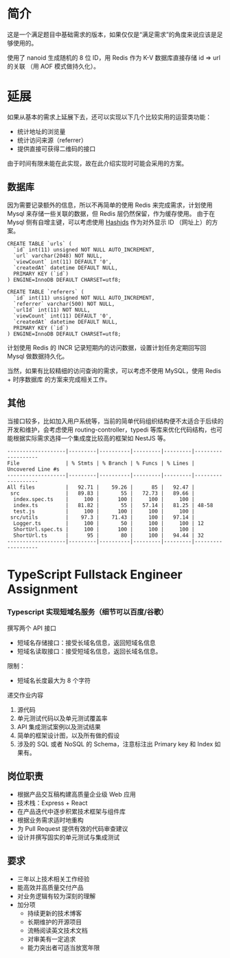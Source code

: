 # 简介
这是一个满足题目中基础需求的版本，如果仅仅是“满足需求”的角度来说应该是足够使用的。

使用了 nanoid 生成随机的 8 位 ID，用 Redis 作为 K-V 数据库直接存储 id => url 的关联 （用 AOF 模式做持久化）。

# 延展
如果从基本的需求上延展下去，还可以实现以下几个比较实用的运营类功能：

- 统计地址的浏览量
- 统计访问来源（referrer）
- 提供直接可获得二维码的接口

由于时间有限未能在此实现，故在此介绍实现时可能会采用的方案。

## 数据库
因为需要记录额外的信息，所以不再简单的使用 Redis 来完成需求，计划使用 Mysql 来存储一些关联的数据，但 Redis 层仍然保留，作为缓存使用。
由于在 Mysql 侧有自增主键，可以考虑使用 [Hashids](https://hashids.org/) 作为对外显示 ID （网址上）的方案。

```
CREATE TABLE `urls` (
  `id` int(11) unsigned NOT NULL AUTO_INCREMENT,
  `url` varchar(2048) NOT NULL,
  `viewCount` int(11) DEFAULT '0',
  `createdAt` datetime DEFAULT NULL,
  PRIMARY KEY (`id`)
) ENGINE=InnoDB DEFAULT CHARSET=utf8;

CREATE TABLE `referers` (
  `id` int(11) unsigned NOT NULL AUTO_INCREMENT,
  `referrer` varchar(500) NOT NULL,
  `urlId` int(11) NOT NULL,
  `viewCount` int(11) DEFAULT '0',
  `createdAt` datetime DEFAULT NULL,
  PRIMARY KEY (`id`)
) ENGINE=InnoDB DEFAULT CHARSET=utf8;
```

计划使用 Redis 的 INCR 记录短期内的访问数据，设置计划任务定期回写回 Mysql 做数据持久化。

当然，如果有比较精细的访问查询的需求，可以考虑不使用 MySQL，使用 Redis + 时序数据库 的方案来完成相关工作。

## 其他
当接口较多，比如加入用户系统等，当前的简单代码组织结构便不太适合于后续的开发和维护，会考虑使用 routing-controller，typedi 等库来优化代码结构，也可能根据实际需求选择一个集成度比较高的框架如 NestJS 等。

```
-------------------|---------|----------|---------|---------|-------------------
File               | % Stmts | % Branch | % Funcs | % Lines | Uncovered Line #s
-------------------|---------|----------|---------|---------|-------------------
All files          |   92.71 |    59.26 |      85 |   92.47 |
 src               |   89.83 |       55 |   72.73 |   89.66 |
  index.spec.ts    |     100 |      100 |     100 |     100 |
  index.ts         |   81.82 |       55 |   57.14 |   81.25 | 48-58
  test.js          |     100 |      100 |     100 |     100 |
 src/utils         |    97.3 |    71.43 |     100 |   97.14 |
  Logger.ts        |     100 |       50 |     100 |     100 | 12
  ShortUrl.spec.ts |     100 |      100 |     100 |     100 |
  ShortUrl.ts      |      95 |       80 |     100 |   94.44 | 32
-------------------|---------|----------|---------|---------|-------------------
```

# TypeScript Fullstack Engineer Assignment

### Typescript 实现短域名服务（细节可以百度/谷歌）

撰写两个 API 接口

- 短域名存储接口：接受长域名信息，返回短域名信息
- 短域名读取接口：接受短域名信息，返回长域名信息。

限制：

- 短域名长度最大为 8 个字符

递交作业内容

1. 源代码
2. 单元测试代码以及单元测试覆盖率
3. API 集成测试案例以及测试结果
4. 简单的框架设计图，以及所有做的假设
5. 涉及的 SQL 或者 NoSQL 的 Schema，注意标注出 Primary key 和 Index 如果有。

## 岗位职责

- 根据产品交互稿构建高质量企业级 Web 应用
- 技术栈：Express + React
- 在产品迭代中逐步积累技术框架与组件库
- 根据业务需求适时地重构
- 为 Pull Request 提供有效的代码审查建议
- 设计并撰写固实的单元测试与集成测试

## 要求

- 三年以上技术相关工作经验
- 能高效并高质量交付产品
- 对业务逻辑有较为深刻的理解
- 加分项
  - 持续更新的技术博客
  - 长期维护的开源项目
  - 流畅阅读英文技术文档
  - 对审美有一定追求
  - 能力突出者可适当放宽年限
